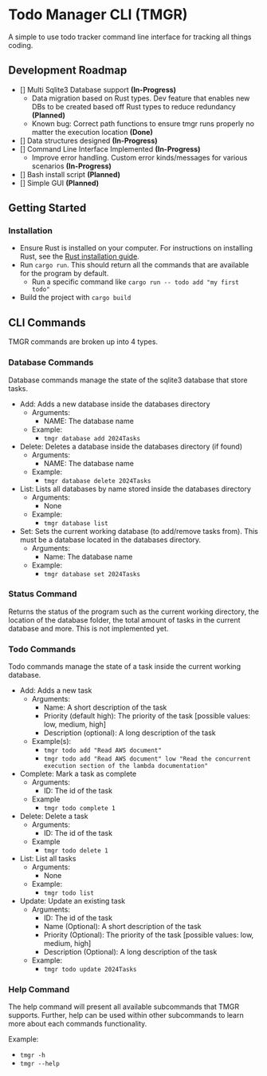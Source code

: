 # Todo Manager CLI (TMGR)
A simple to use todo tracker command line interface for tracking all things coding. 

## Development Roadmap

- [] Multi Sqlite3 Database support __(In-Progress)__
    - Data migration based on Rust types. Dev feature that enables new DBs to be created based off Rust types to reduce redundancy __(Planned)__
    - Known bug: Correct path functions to ensure tmgr runs properly no matter the execution location __(Done)__
- [] Data structures designed __(In-Progress)__
- [] Command Line Interface Implemented __(In-Progress)__
    - Improve error handling. Custom error kinds/messages for various scenarios __(In-Progress)__
- [] Bash install script __(Planned)__
- [] Simple GUI __(Planned)__

## Getting Started

### Installation
- Ensure Rust is installed on your computer. For instructions on installing Rust, see the [Rust installation guide](https://www.rust-lang.org/tools/install).
- Run `cargo run`. This should return all the commands that are available for the program by default. 
    - Run a specific command like `cargo run -- todo add "my first todo"`
- Build the project with `cargo build`

## CLI Commands 

TMGR commands are broken up into 4 types. 

### Database Commands 

Database commands manage the state of the sqlite3 database that store tasks.
- Add: Adds a new database inside the databases directory
    - Arguments:
        - NAME: The database name
    - Example:
        - `tmgr database add 2024Tasks`
- Delete: Deletes a database inside the databases directory (if found)
    - Arguments:
        - NAME: The database name
    - Example:
        - `tmgr database delete 2024Tasks`
- List: Lists all databases by name stored inside the databases directory
    - Arguments:
        - None
    - Example:
        - `tmgr database list`
- Set: Sets the current working database (to add/remove tasks from). This must be a database located in the databases directory.
    - Arguments:
        - Name: The database name
    - Example:
        - `tmgr database set 2024Tasks`

### Status Command

Returns the status of the program such as the current working directory, the location of the database folder, the total amount of tasks in the current database and more. This is not implemented yet.

### Todo Commands 

Todo commands manage the state of a task inside the current working database.
- Add: Adds a new task
    - Arguments:
        - Name: A short description of the task
        - Priority (default high): The priority of the task [possible values: low, medium, high]
        - Description (optional): A long description of the task
    - Example(s):
        - `tmgr todo add "Read AWS document"`
        - `tmgr todo add "Read AWS document" low "Read the concurrent execution section of the lambda documentation"`
- Complete: Mark a task as complete
    - Arguments:
        - ID: The id of the task
    - Example
        - `tmgr todo complete 1`
- Delete: Delete a task
    - Arguments:
        - ID: The id of the task
    - Example
        - `tmgr todo delete 1`
- List: List all tasks
    - Arguments:
        - None
    - Example:
        - `tmgr todo list`
- Update: Update an existing task
    - Arguments:
        - ID: The id of the task
        - Name (Optional): A short description of the task
        - Priority (Optional): The priority of the task [possible values: low, medium, high]
        - Description (Optional): A long description of the task
    - Example:
        - `tmgr todo update 2024Tasks`

### Help Command 

The help command will present all available subcommands that TMGR supports. Further, help can be used within other subcommands to learn more about each commands functionality. 

Example: 
- `tmgr -h`
- `tmgr --help`